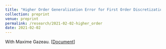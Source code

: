 ```yaml
---
title: "Higher Order Generalization Error for First Order Discretization of Langevin Diffusion"
collection: preprint
venue: preprint 
permalink: /research/2021-02-02-higher_order
date: 2021-02-02
---
```


With Maxime Gazeau. 
\[[Document](2021_higher_order.pdf)\] 


